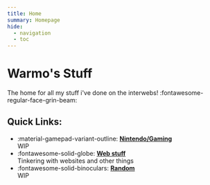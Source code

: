 ```yaml
---
title: Home
summary: Homepage
hide:
  - navigation
  - toc
---
```


# Warmo's Stuff

 The home for all my stuff i've done on the interwebs!  :fontawesome-regular-face-grin-beam:

## Quick Links:

<div class="grid cards" markdown>

- :material-gamepad-variant-outline: [__Nintendo/Gaming__](work/category/nintendo)<br>
WIP
- :fontawesome-solid-globe: [__Web stuff__](work/category/web)<br>
Tinkering with websites and other things
- :fontawesome-solid-binoculars: [__Random__](random.md)<br>
WIP
</div>
